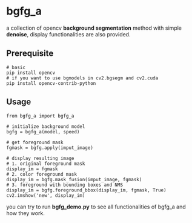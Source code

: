 # bgfg_a
a collection of opencv **background segmentation** method with simple **denoise**, display functionalities are also provided.

## Prerequisite
~~~~
# basic
pip install opencv
# if you want to use bgmodels in cv2.bgsegm and cv2.cuda
pip install opencv-contrib-python 
~~~~

## Usage
~~~~
from bgfg_a import bgfg_a

# initialize background model
bgfg = bgfg_a(model, speed) 

# get foreground mask
fgmask = bgfg.apply(imput_image)

# display resulting image
# 1. original foreground mask
display_im = fgmask
# 2. color foreground mask
display_im = bgfg.mask_fusion(imput_image, fgmask)
# 3. foreground with bounding boxes and NMS
display_im = bgfg.foreground_bbox(display_im, fgmask, True)
cv2.imshow('new', display_im)
~~~~

you can try to run **bgfg_demo.py** to see all functionalities of bgfg_a and how they work.
